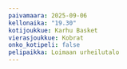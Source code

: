 ```yaml
---
paivamaara: 2025-09-06
kellonaika: "19.30"
kotijoukkue: Karhu Basket
vierasjoukkue: Kobrat
onko_kotipeli: false
pelipaikka: Loimaan urheilutalo
---
```

